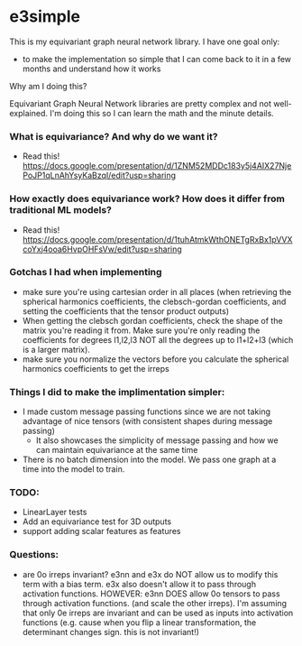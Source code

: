 # e3simple

This is my equivariant graph neural network library. I have one goal only:
- to make the implementation so simple that I can come back to it in a few months and understand how it works

Why am I doing this?

Equivariant Graph Neural Network libraries are pretty complex and not well-explained. I'm doing this so I can learn the math and the minute details.

### What is equivariance? And why do we want it?
- Read this! https://docs.google.com/presentation/d/1ZNM52MDDc183y5j4AIX27NjePoJP1qLnAhYsyKaBzqI/edit?usp=sharing

### How exactly does equivariance work? How does it differ from traditional ML models?

- Read this! https://docs.google.com/presentation/d/1tuhAtmkWthONETgRxBx1pVVXcoYxj4ooa6HvpOHFsVw/edit?usp=sharing

### Gotchas I had when implementing
- make sure you're using cartesian order in all places (when retrieving the spherical harmonics coefficients, the clebsch-gordan coefficients, and setting the coefficients that the tensor product outputs)
- When getting the clebsch gordan coefficients, check the shape of the matrix you're reading it from. Make sure you're only
reading the coefficients for degrees l1,l2,l3 NOT all the degrees up to l1+l2+l3 (which is a larger matrix).
- make sure you normalize the vectors before you calculate the spherical harmonics coefficients to get the irreps


### Things I did to make the implimentation simpler:
- I made custom message passing functions since we are not taking advantage of nice tensors (with consistent shapes during message passing)
  - It also showcases the simplicity of message passing and how we can maintain equivariance at the same time
- There is no batch dimension into the model. We pass one graph at a time into the model to train.


### TODO:
- LinearLayer tests
- Add an equivariance test for 3D outputs
- support adding scalar features as features


### Questions:
- are 0o irreps invariant? e3nn and e3x do NOT allow us to modify this term with a bias term. e3x also doesn't allow it to pass through activation functions. HOWEVER: e3nn DOES allow 0o tensors to pass through activation functions. (and scale the other irreps). I'm assuming that only 0e irreps are invariant and can be used as inputs into activation functions (e.g. cause when you flip a linear transformation, the determinant changes sign. this is not invariant!)

